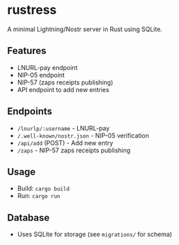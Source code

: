 # rustress

A minimal Lightning/Nostr server in Rust using SQLite.

## Features
- LNURL-pay endpoint
- NIP-05 endpoint
- NIP-57 (zaps receipts publishing)
- API endpoint to add new entries

## Endpoints
- `/lnurlp/:username` - LNURL-pay
- `/.well-known/nostr.json` - NIP-05 verification
- `/api/add` (POST) - Add new entry
- `/zaps` - NIP-57 zaps receipts publishing

## Usage
- Build: `cargo build`
- Run: `cargo run`

## Database
- Uses SQLite for storage (see `migrations/` for schema) 